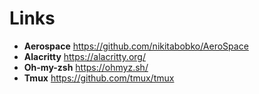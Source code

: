 # Links

- **Aerospace** https://github.com/nikitabobko/AeroSpace
- **Alacritty** https://alacritty.org/
- **Oh-my-zsh** https://ohmyz.sh/
- **Tmux** https://github.com/tmux/tmux
